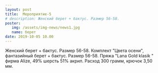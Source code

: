 ```yaml
---
layout: post
title:  Мероприятие-5
# description: Женский берет + бактус. Размер 56-58.
poster:
   img: /assets/img-news/news1.jpg
   name: берет
date: 2019-10-05 10.00
---
```

<p class="exp">Женский берет + бактус. Размер 56-58.  Комплект "Цвета осени", фантазийный берет + бактус. Размер 56-58. Пряжа "Lana Gold klasik " фирма Alize, 49% шерсть 51% акрил. Расход 300 грамм, крючок 3,50 мм.</p>
